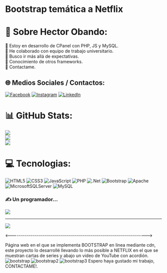 # Bootstrap temática a Netflix


# 💫 Sobre Hector Obando:
🔭 Estoy en desarrollo de CPanel con PHP, JS y MySQL.<br>👯 He colaborado con equipo de trabajo universitario.<br>🤝 Busco ir más allá de expectativas.<br>🌱 Conocimiento de otros frameworks.<br>💬 Contactame.


## 🌐 Medios Sociales / Contactos:
[![Facebook](https://img.shields.io/badge/Facebook-%231877F2.svg?logo=Facebook&logoColor=white)](https://facebook.com/https://www.facebook.com/hector.obando.7370) [![Instagram](https://img.shields.io/badge/Instagram-%23E4405F.svg?logo=Instagram&logoColor=white)](https://instagram.com/https://instagram.com/hector.obando.7370) [![LinkedIn](https://img.shields.io/badge/LinkedIn-%230077B5.svg?logo=linkedin&logoColor=white)](https://linkedin.com/in/https://www.linkedin.com/in/hector-obando/) 

# 📊 GitHub Stats:
![](https://github-readme-stats.vercel.app/api?username=hectorobando&theme=dark&hide_border=false&include_all_commits=true&count_private=true)<br/>
![](https://github-readme-streak-stats.herokuapp.com/?user=hectorobando&theme=dark&hide_border=false)<br/>
![](https://github-readme-stats.vercel.app/api/top-langs/?username=hectorobando&theme=dark&hide_border=false&include_all_commits=true&count_private=true&layout=compact)


# 💻 Tecnologias:
![HTML5](https://img.shields.io/badge/html5-%23E34F26.svg?style=for-the-badge&logo=html5&logoColor=white) ![CSS3](https://img.shields.io/badge/css3-%231572B6.svg?style=for-the-badge&logo=css3&logoColor=white) ![JavaScript](https://img.shields.io/badge/javascript-%23323330.svg?style=for-the-badge&logo=javascript&logoColor=%23F7DF1E)  ![PHP](https://img.shields.io/badge/php-%23777BB4.svg?style=for-the-badge&logo=php&logoColor=white) ![.Net](https://img.shields.io/badge/.NET-5C2D91?style=for-the-badge&logo=.net&logoColor=white) ![Bootstrap](https://img.shields.io/badge/bootstrap-%23563D7C.svg?style=for-the-badge&logo=bootstrap&logoColor=white) ![Apache](https://img.shields.io/badge/apache-%23D42029.svg?style=for-the-badge&logo=apache&logoColor=white) ![MicrosoftSQLServer](https://img.shields.io/badge/Microsoft%20SQL%20Sever-CC2927?style=for-the-badge&logo=microsoft%20sql%20server&logoColor=white) ![MySQL](https://img.shields.io/badge/mysql-%2300f.svg?style=for-the-badge&logo=mysql&logoColor=white)

### ✍️ Un programador...
![](https://quotes-github-readme.vercel.app/api?type=horizontal&theme=radical)

---
[![](https://visitcount.itsvg.in/api?id=hectorobando&icon=5&color=1)](https://visitcount.itsvg.in)

<-------------------------------------------------------------------->

Página web en el que se implementa BOOTSTRAP en linea mediante cdn, este proyecto lo desarrollé llevando lo más posible a NETFLIX en el que se muestran cartas de series y abajo un video de YouTube con acordión. 
![bootstrap](https://user-images.githubusercontent.com/115439711/211133281-b02f681a-b13d-4d3a-8d2d-0c2f0f18d234.png)
![bootstrap2](https://user-images.githubusercontent.com/115439711/211133335-99c99572-2ff3-4fc7-ad59-f05324c100f0.png)
![bootstrap3](https://user-images.githubusercontent.com/115439711/211133374-cbbf125e-5ac8-4da7-9076-56a8dd990c50.png)
Espero haya gustado mi trabajo, CONTACTAME!.
